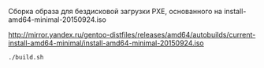 Сборка образа для бездисковой загрузки PXE, основанного на install-amd64-minimal-20150924.iso

http://mirror.yandex.ru/gentoo-distfiles/releases/amd64/autobuilds/current-install-amd64-minimal/install-amd64-minimal-20150924.iso

```bash
./build.sh
```
